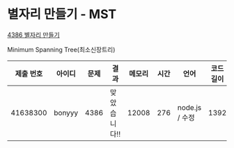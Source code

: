 # 별자리 만들기 - MST

[4386 별자리 만들기](https://www.acmicpc.net/problem/4386)

Minimum Spanning Tree(최소신장트리)

| 제출 번호 | 아이디 | 문제 | 결과         | 메모리 | 시간 | 언어           | 코드 길이 |
| --------- | ------ | ---- | ------------ | ------ | ---- | -------------- | --------- |
| 41638300  | bonyyy | 4386 | 맞았습니다!! | 12008  | 276  | node.js / 수정 | 1392      |
